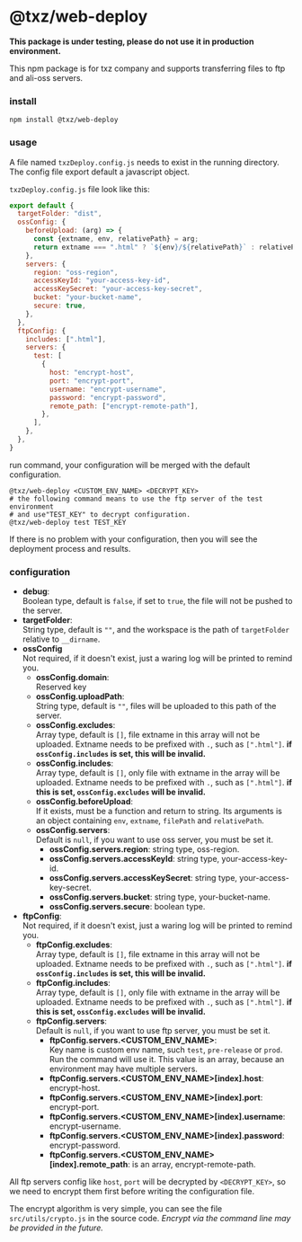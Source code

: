 # @txz/web-deploy
**This package is under testing, please do not use it in production environment.**  

This npm package is for txz company and supports transferring files to ftp and ali-oss servers.
### install
```shell
npm install @txz/web-deploy
```

### usage
A file named `txzDeploy.config.js` needs to exist in the running directory.  
The config file export default a javascript object.  

`txzDeploy.config.js` file look like this:
```javascript
export default {
  targetFolder: "dist",
  ossConfig: {
    beforeUpload: (arg) => {
      const {extname, env, relativePath} = arg;
      return extname === ".html" ? `${env}/${relativePath}` : relativePath;
    },
    servers: {
      region: "oss-region",
      accessKeyId: "your-access-key-id",
      accessKeySecret: "your-access-key-secret",
      bucket: "your-bucket-name",
      secure: true,
    },
  },
  ftpConfig: {
    includes: [".html"],
    servers: {
      test: [
        {
          host: "encrypt-host",
          port: "encrypt-port",
          username: "encrypt-username",
          password: "encrypt-password",
          remote_path: ["encrypt-remote-path"],
        },
      ],
    },
  },
}
```
run command, your configuration will be merged with the default configuration.
```shell
@txz/web-deploy <CUSTOM_ENV_NAME> <DECRYPT_KEY>
# the following command means to use the ftp server of the test environment
# and use"TEST_KEY" to decrypt configuration.
@txz/web-deploy test TEST_KEY
```
If there is no problem with your configuration, then you will see the deployment process and results.

### configuration

+ **debug**:  
Boolean type, default is `false`, if set to `true`, the file will not be pushed to the server.
+ **targetFolder**:  
String type, default is `""`, and the workspace is the path of `targetFolder` relative to `__dirname`.
+ **ossConfig**  
Not required, if it doesn't exist, just a waring log will be printed to remind you.
  + **ossConfig.domain**:  
  Reserved key
  + **ossConfig.uploadPath**:  
  String type, default is `""`, files will be uploaded to this path of the server.
  + **ossConfig.excludes**:  
  Array<string> type, default is `[]`, file extname in this array will not be uploaded. Extname needs to be prefixed with `.`, such as `[".html"]`. **if `ossConfig.includes` is set, this will be invalid.**
  + **ossConfig.includes**:  
  Array<string> type, default is `[]`, only file with extname in the array will be uploaded. Extname needs to be prefixed with `.`, such as `[".html"]`. **if this is set, `ossConfig.excludes` will be invalid.**
  + **ossConfig.beforeUpload**:  
  If it exists, must be a function and return to string. Its arguments is an object containing `env`, `extname`, `filePath` and `relativePath`.
  + **ossConfig.servers**:  
  Default is `null`, if you want to use oss server, you must be set it.
    + **ossConfig.servers.region**: string type, oss-region.
    + **ossConfig.servers.accessKeyId**: string type, your-access-key-id.
    + **ossConfig.servers.accessKeySecret**: string type, your-access-key-secret.
    + **ossConfig.servers.bucket**: string type, your-bucket-name.
    + **ossConfig.servers.secure**: boolean type.
+ **ftpConfig**:  
Not required, if it doesn't exist, just a waring log will be printed to remind you.
  + **ftpConfig.excludes**:  
  Array<string> type, default is `[]`, file extname in this array will not be uploaded. Extname needs to be prefixed with `.`, such as `[".html"]`. **if `ossConfig.includes` is set, this will be invalid.**
  + **ftpConfig.includes**:  
  Array<string> type, default is `[]`, only file with extname in the array will be uploaded. Extname needs to be prefixed with `.`, such as `[".html"]`. **if this is set, `ossConfig.excludes` will be invalid.**
  + **ftpConfig.servers**:  
  Default is `null`, if you want to use ftp server, you must be set it.
    + **ftpConfig.servers.<CUSTOM_ENV_NAME>**:  
    Key name is custom env name, such `test`, `pre-release` or `prod`. Run the command will use it. This value is an array, because an environment may have multiple servers.
    + **ftpConfig.servers.<CUSTOM_ENV_NAME>[index].host**: encrypt-host.
    + **ftpConfig.servers.<CUSTOM_ENV_NAME>[index].port**: encrypt-port.
    + **ftpConfig.servers.<CUSTOM_ENV_NAME>[index].username**: encrypt-username.
    + **ftpConfig.servers.<CUSTOM_ENV_NAME>[index].password**: encrypt-password.
    + **ftpConfig.servers.<CUSTOM_ENV_NAME>[index].remote_path**: is an array, encrypt-remote-path.  

All ftp servers config like `host`, `port` will be decrypted by `<DECRYPT_KEY>`, so we need to encrypt them first before writing the configuration file.

The encrypt algorithm is very simple, you can see the file `src/utils/crypto.js` in the source code. *Encrypt via the command line may be provided in the future.*
